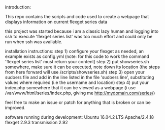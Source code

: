 introduction:

This repo contains the scripts and code used to create a webpage that displays information on current flexget series data

this project was started because i am a classic lazy human and logging into ssh to execute 'flexget series list' was too much effort and
could only be run when ssh was available.

installation instructions:
step 1) configure your flexget as needed, an example exists as config.yml (note: for this code to work the command 'flexget series list' must return your content)
step 2) put showseries.sh somewhere, make sure it can be executed, note down its location (the steps from here forward will use /scripts/showseries.sh)
step 3) open your sudoers file and add in the line listed in the file 'sudoers line', substituting values where required (i.e the username and location)
step 4) put your index.php somewhere that it can be viewed as a webpage (i use /var/www/html/series/index.php, giving me http://mydomain.com/series/)


feel free to make an issue or patch for anything that is broken or can be improved.

software running during development:
Ubuntu 16.04.2 LTS
Apache/2.4.18
flexget 2.9.3
transmission 2.92
